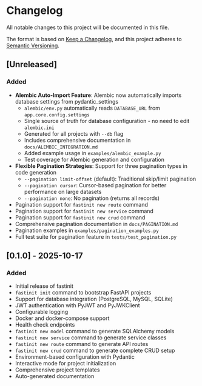 # Changelog

All notable changes to this project will be documented in this file.

The format is based on [Keep a Changelog](https://keepachangelog.com/en/1.0.0/),
and this project adheres to [Semantic Versioning](https://semver.org/spec/v2.0.0.html).

## [Unreleased]

### Added
- **Alembic Auto-Import Feature**: Alembic now automatically imports database settings from pydantic_settings
  - `alembic/env.py` automatically reads `DATABASE_URL` from `app.core.config.settings`
  - Single source of truth for database configuration - no need to edit `alembic.ini`
  - Generated for all projects with `--db` flag
  - Includes comprehensive documentation in `docs/ALEMBIC_INTEGRATION.md`
  - Added example usage in `examples/alembic_example.py`
  - Test coverage for Alembic generation and configuration
- **Flexible Pagination Strategies**: Support for three pagination types in code generation
  - `--pagination limit-offset` (default): Traditional skip/limit pagination
  - `--pagination cursor`: Cursor-based pagination for better performance on large datasets
  - `--pagination none`: No pagination (returns all records)
- Pagination support for `fastinit new route` command
- Pagination support for `fastinit new service` command
- Pagination support for `fastinit new crud` command
- Comprehensive pagination documentation in `docs/PAGINATION.md`
- Pagination examples in `examples/pagination_examples.py`
- Full test suite for pagination feature in `tests/test_pagination.py`

## [0.1.0] - 2025-10-17

### Added
- Initial release of fastinit
- `fastinit init` command to bootstrap FastAPI projects
- Support for database integration (PostgreSQL, MySQL, SQLite)
- JWT authentication with PyJWT and PyJWKClient
- Configurable logging
- Docker and docker-compose support
- Health check endpoints
- `fastinit new model` command to generate SQLAlchemy models
- `fastinit new service` command to generate service classes
- `fastinit new route` command to generate API routes
- `fastinit new crud` command to generate complete CRUD setup
- Environment-based configuration with Pydantic
- Interactive mode for project initialization
- Comprehensive project templates
- Auto-generated documentation
